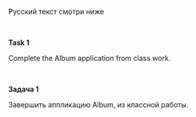 Русский текст смотри ниже

<br/>

**Task 1**

Complete the Album application from class work.

<br/>

**Задача 1**

Завершить аппликацию Album, из классной работы.